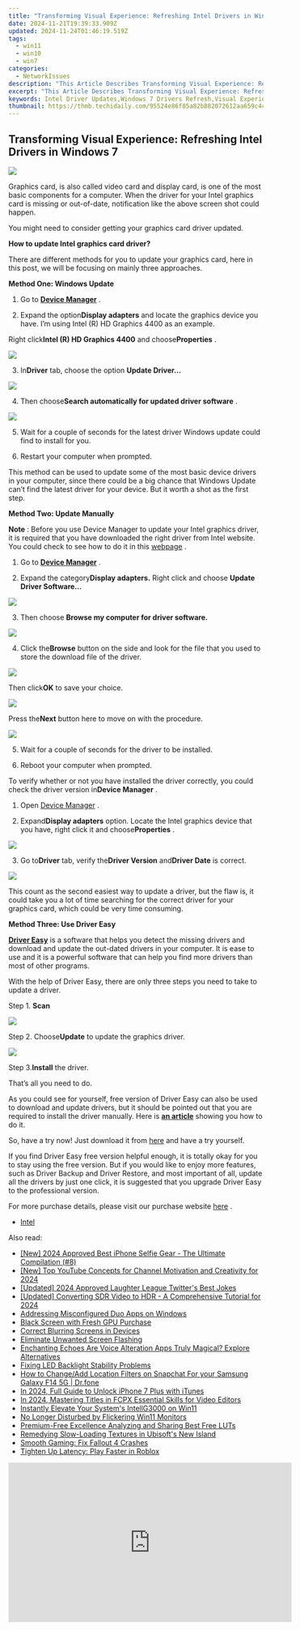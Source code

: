 ```yaml
---
title: "Transforming Visual Experience: Refreshing Intel Drivers in Windows 7"
date: 2024-11-21T19:39:33.909Z
updated: 2024-11-24T01:46:19.519Z
tags:
  - win11
  - win10
  - win7
categories:
  - NetworkIssues
description: "This Article Describes Transforming Visual Experience: Refreshing Intel Drivers in Windows 7"
excerpt: "This Article Describes Transforming Visual Experience: Refreshing Intel Drivers in Windows 7"
keywords: Intel Driver Updates,Windows 7 Drivers Refresh,Visual Experience Enhancement,Performance Improvement in Windows 7,Intellivision Drivers for Windows 7,Optimizing Windows 7 Graphics,Drivers Update Guide
thumbnail: https://thmb.techidaily.com/95524e86f85a82b882072612aa659c4c34bda2a3447788441dbc49006b9ec58d.jpg
---
```


## Transforming Visual Experience: Refreshing Intel Drivers in Windows 7

![](https://images.drivereasy.com/wp-content/uploads/2016/07/img_578613b251e97.png)
  
 Graphics card, is also called video card and display card, is one of the most basic components for a computer. When the driver for your Intel graphics card is missing or out-of-date, notification like the above screen shot could happen.
  
 You might need to consider getting your graphics card driver updated.

**How to update Intel graphics card driver?**
  
 There are different methods for you to update your graphics card, here in this post, we will be focusing on mainly three approaches.

   **Method One: Windows Update**
  
 1) Go to **[Device Manager](https://tools.techidaily.com/drivereasy/download/)**  .
  
 2) Expand the option**Display adapters** and locate the graphics device you have. I’m using Intel (R) HD Graphics 4400 as an example.
  
 Right click**Intel (R) HD Graphics 4400** and choose**Properties** .  
  
![](https://images.drivereasy.com/wp-content/uploads/2016/06/img_5768e88d4c28f.png)
  
 3) In**Driver** tab, choose the option **Update Driver…**
  
![](https://images.drivereasy.com/wp-content/uploads/2016/06/img_5768e8d948fcb.png)
  
 4) Then choose**Search automatically for updated driver software** .  
  
![](https://images.drivereasy.com/wp-content/uploads/2016/06/img_5768e905dec87.png)
  
 5) Wait for a couple of seconds for the latest driver Windows update could find to install for you.
  
 6) Restart your computer when prompted.
  
 This method can be used to update some of the most basic device drivers in your computer, since there could be a big chance that Windows Update can’t find the latest driver for your device. But it worth a shot as the first step.
  
 **Method Two: Update Manually**
  
**Note** : Before you use Device Manager to update your Intel graphics driver, it is required that you have downloaded the right driver from Intel website. You could check to see how to do it in this [webpage](https://tools.techidaily.com/drivereasy/download/) .
  
 1) Go to [**Device Manager**](https://tools.techidaily.com/drivereasy/download/) .  
  
 2) Expand the category**Display adapters.** Right click and choose **Update Driver Software…**
  
![](https://images.drivereasy.com/wp-content/uploads/2016/06/img_5768e51d02654.png)
  
 3) Then choose **Browse my computer for driver software.**
  
![](https://images.drivereasy.com/wp-content/uploads/2016/06/img_5768e52c20ba5.png)
  
 4) Click the**Browse** button on the side and look for the file that you used to store the download file of the driver.
  
![](https://images.drivereasy.com/wp-content/uploads/2016/06/img_5768e53d4e82e.png)
  
 Then click**OK** to save your choice.  
  
![](https://images.drivereasy.com/wp-content/uploads/2016/06/img_5768e56fb802f.png)
  
 Press the**Next** button here to move on with the procedure.
  
![](https://images.drivereasy.com/wp-content/uploads/2016/06/img_5768e57fe2fcf.png)
  
 5) Wait for a couple of seconds for the driver to be installed.
  
 6) Reboot your computer when prompted.
  
 To verify whether or not you have installed the driver correctly, you could check the driver version in**Device Manager** .
  
 1) Open [Device Manager](https://tools.techidaily.com/drivereasy/download/) .
  
 2) Expand**Display adapters** option. Locate the Intel graphics device that you have, right click it and choose**Properties** .
  
![](https://images.drivereasy.com/wp-content/uploads/2016/06/img_5768e683d026d.png)
  
 3) Go to**Driver** tab, verify the**Driver Version** and**Driver Date** is correct.  
  
![](https://images.drivereasy.com/wp-content/uploads/2016/06/img_5768e6fc5a068.png)

 This count as the second easiest way to update a driver, but the flaw is, it could take you a lot of time searching for the correct driver for your graphics card, which could be very time consuming.
  
**Method Three: Use Driver Easy**
  
**[Driver Easy](https://tools.techidaily.com/drivereasy/download/)**  is a software that helps you detect the missing drivers and download and update the out-dated drivers in your computer. It is ease to use and it is a powerful software that can help you find more drivers than most of other programs.
  
 With the help of Driver Easy, there are only three steps you need to take to update a driver.  
  
 Step 1. **Scan**
  
![](https://images.drivereasy.com/wp-content/uploads/2017/04/img_58e763a39732f.png)
  
 Step 2\. Choose**Update** to update the graphics driver.
  
![](https://images.drivereasy.com/wp-content/uploads/2017/04/img_58e763b51002c.jpg)
  
 Step 3.**Install** the driver.
  
 That’s all you need to do.
  
 As you could see for yourself, free version of Driver Easy can also be used to download and update drivers, but it should be pointed out that you are required to install the driver manually. Here is **[an article](https://tools.techidaily.com/drivereasy/download/)**  showing you how to do it.
  
 So, have a try now! Just download it from [here](https://tools.techidaily.com/drivereasy/download/) and have a try yourself.
  
 If you find Driver Easy free version helpful enough, it is totally okay for you to stay using the free version. But if you would like to enjoy more features, such as Driver Backup and Driver Restore, and most important of all, update all the drivers by just one click, it is suggested that you upgrade Driver Easy to the professional version.
  
 For more purchase details, please visit our purchase website [here](https://tools.techidaily.com/drivereasy/download/) .

* [Intel](https://tools.techidaily.com/drivereasy/download/)

<ins class="adsbygoogle"
     style="display:block"
     data-ad-format="autorelaxed"
     data-ad-client="ca-pub-7571918770474297"
     data-ad-slot="1223367746"></ins>

<ins class="adsbygoogle"
     style="display:block"
     data-ad-client="ca-pub-7571918770474297"
     data-ad-slot="8358498916"
     data-ad-format="auto"
     data-full-width-responsive="true"></ins>

<span class="atpl-alsoreadstyle">Also read:</span>
<div><ul>
<li><a href="https://fox-http.techidaily.com/new-2024-approved-best-iphone-selfie-gear-the-ultimate-compilation-8/"><u>[New] 2024 Approved Best iPhone Selfie Gear - The Ultimate Compilation (#8)</u></a></li>
<li><a href="https://youtube-docs.techidaily.com/op-youtube-concepts-for-channel-motivation-and-creativity-for-2024/"><u>[New] Top YouTube Concepts for Channel Motivation and Creativity for 2024</u></a></li>
<li><a href="https://twitter-videos.techidaily.com/updated-2024-approved-laughter-league-twitters-best-jokes/"><u>[Updated] 2024 Approved Laughter League Twitter's Best Jokes</u></a></li>
<li><a href="https://fox-blue.techidaily.com/updated-converting-sdr-video-to-hdr-a-comprehensive-tutorial-for-2024/"><u>[Updated] Converting SDR Video to HDR - A Comprehensive Tutorial for 2024</u></a></li>
<li><a href="https://windows11.techidaily.com/addressing-misconfigured-duo-apps-on-windows/"><u>Addressing Misconfigured Duo Apps on Windows</u></a></li>
<li><a href="https://network-issues.techidaily.com/black-screen-with-fresh-gpu-purchase/"><u>Black Screen with Fresh GPU Purchase</u></a></li>
<li><a href="https://network-issues.techidaily.com/correct-blurring-screens-in-devices/"><u>Correct Blurring Screens in Devices</u></a></li>
<li><a href="https://network-issues.techidaily.com/eliminate-unwanted-screen-flashing/"><u>Eliminate Unwanted Screen Flashing</u></a></li>
<li><a href="https://extra-tips.techidaily.com/enchanting-echoes-are-voice-alteration-apps-truly-magical-explore-alternatives/"><u>Enchanting Echoes Are Voice Alteration Apps Truly Magical? Explore Alternatives</u></a></li>
<li><a href="https://network-issues.techidaily.com/fixing-led-backlight-stability-problems/"><u>Fixing LED Backlight Stability Problems</u></a></li>
<li><a href="https://location-social.techidaily.com/how-to-changeadd-location-filters-on-snapchat-for-your-samsung-galaxy-f14-5g-drfone-by-drfone-virtual-android/"><u>How to Change/Add Location Filters on Snapchat For your Samsung Galaxy F14 5G | Dr.fone</u></a></li>
<li><a href="https://ios-unlock.techidaily.com/in-2024-full-guide-to-unlock-iphone-7-plus-with-itunes-by-drfone-ios/"><u>In 2024, Full Guide to Unlock iPhone 7 Plus with iTunes</u></a></li>
<li><a href="https://smart-video-creator.techidaily.com/in-2024-mastering-titles-in-fcpx-essential-skills-for-video-editors/"><u>In 2024, Mastering Titles in FCPX Essential Skills for Video Editors</u></a></li>
<li><a href="https://network-issues.techidaily.com/1719974803129-instantly-elevate-your-systems-intellg3000-on-win11/"><u>Instantly Elevate Your System's IntellG3000 on Win11</u></a></li>
<li><a href="https://network-issues.techidaily.com/no-longer-disturbed-by-flickering-win11-monitors/"><u>No Longer Disturbed by Flickering Win11 Monitors</u></a></li>
<li><a href="https://extra-information.techidaily.com/premium-free-excellence-analyzing-and-sharing-best-free-luts/"><u>Premium-Free Excellence Analyzing and Sharing Best Free LUTs</u></a></li>
<li><a href="https://network-issues.techidaily.com/remedying-slow-loading-textures-in-ubisofts-new-island/"><u>Remedying Slow-Loading Textures in Ubisoft's New Island</u></a></li>
<li><a href="https://network-issues.techidaily.com/smooth-gaming-fix-fallout-4-crashes/"><u>Smooth Gaming: Fix Fallout 4 Crashes</u></a></li>
<li><a href="https://network-issues.techidaily.com/tighten-up-latency-play-faster-in-roblox/"><u>Tighten Up Latency: Play Faster in Roblox</u></a></li>
</ul></div>

<!-- affiliate ads begin -->
<iframe width="560" height="315" src="https://www.youtube.com/embed/MmTJlcwgyrQ?si=x3hba82M0tT57fj7&autoplay=1" title="YouTube video player" frameborder="0" allow="accelerometer; autoplay; clipboard-write; encrypted-media; gyroscope; picture-in-picture; web-share" referrerpolicy="strict-origin-when-cross-origin" allowfullscreen></iframe>
<!-- affiliate ads end -->

